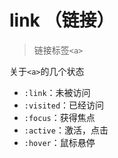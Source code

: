 # link （链接）

> 链接标签`<a>`

关于`<a>`的几个状态
- `:link`：未被访问
- `:visited`：已经访问
- `:focus`：获得焦点
- `:active`：激活，点击
- `:hover`：鼠标悬停
